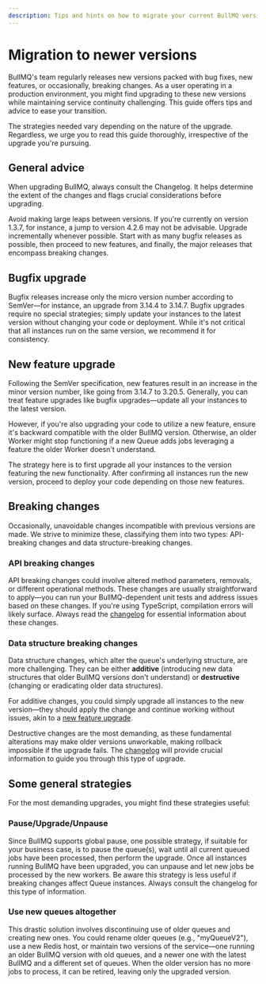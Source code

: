 ```yaml
---
description: Tips and hints on how to migrate your current BullMQ version to a newer one.
---
```


# Migration to newer versions

BullMQ's team regularly releases new versions packed with bug fixes, new features, or occasionally, breaking changes. As a user operating in a production environment, you might find upgrading to these new versions while maintaining service continuity challenging. This guide offers tips and advice to ease your transition.

The strategies needed vary depending on the nature of the upgrade. Regardless, we urge you to read this guide thoroughly, irrespective of the upgrade you're pursuing.

## General advice

When upgrading BullMQ, always consult the Changelog. It helps determine the extent of the changes and flags crucial considerations before upgrading.

Avoid making large leaps between versions. If you're currently on version 1.3.7, for instance, a jump to version 4.2.6 may not be advisable. Upgrade incrementally whenever possible. Start with as many bugfix releases as possible, then proceed to new features, and finally, the major releases that encompass breaking changes.

## Bugfix upgrade

Bugfix releases increase only the micro version number according to SemVer—for instance, an upgrade from 3.14.4 to 3.14.7. Bugfix upgrades require no special strategies; simply update your instances to the latest version without changing your code or deployment. While it's not critical that all instances run on the same version, we recommend it for consistency.

## New feature upgrade

Following the SemVer specification, new features result in an increase in the minor version number, like going from 3.14.7 to 3.20.5. Generally, you can treat feature upgrades like bugfix upgrades—update all your instances to the latest version.

However, if you're also upgrading your code to utilize a new feature, ensure it's backward compatible with the older BullMQ version. Otherwise, an older Worker might stop functioning if a new Queue adds jobs leveraging a feature the older Worker doesn't understand.

The strategy here is to first upgrade all your instances to the version featuring the new functionality. After confirming all instances run the new version, proceed to deploy your code depending on those new features.

## Breaking changes

Occasionally, unavoidable changes incompatible with previous versions are made. We strive to minimize these, classifying them into two types: API-breaking changes and data structure-breaking changes.

### API breaking changes

API breaking changes could involve altered method parameters, removals, or different operational methods. These changes are usually straightforward to apply—you can run your BullMQ-dependent unit tests and address issues based on these changes. If you're using TypeScript, compilation errors will likely surface. Always read the [changelog](../changelog.md) for essential information about these changes.

### Data structure breaking changes

Data structure changes, which alter the queue's underlying structure, are more challenging. They can be either **additive** (introducing new data structures that older BullMQ versions don't understand) or **destructive** (changing or eradicating older data structures).

For additive changes, you could simply upgrade all instances to the new version—they should apply the change and continue working without issues, akin to a [new feature upgrade](migration-to-newer-versions.md#new-features-upgrade).

Destructive changes are the most demanding, as these fundamental alterations may make older versions unworkable, making rollback impossible if the upgrade fails. The [changelog](../changelog.md) will provide crucial information to guide you through this type of upgrade.

## Some general strategies

For the most demanding upgrades, you might find these strategies useful:

### Pause/Upgrade/Unpause

Since BullMQ supports global pause, one possible strategy, if suitable for your business case, is to pause the queue(s), wait until all current queued jobs have been processed, then perform the upgrade. Once all instances running BullMQ have been upgraded, you can unpause and let new jobs be processed by the new workers. Be aware this strategy is less useful if breaking changes affect Queue instances. Always consult the changelog for this type of information.

### Use new queues altogether

This drastic solution involves discontinuing use of older queues and creating new ones. You could rename older queues (e.g., "myQueueV2"), use a new Redis host, or maintain two versions of the service—one running an older BullMQ version with old queues, and a newer one with the latest BullMQ and a different set of queues. When the older version has no more jobs to process, it can be retired, leaving only the upgraded version.

